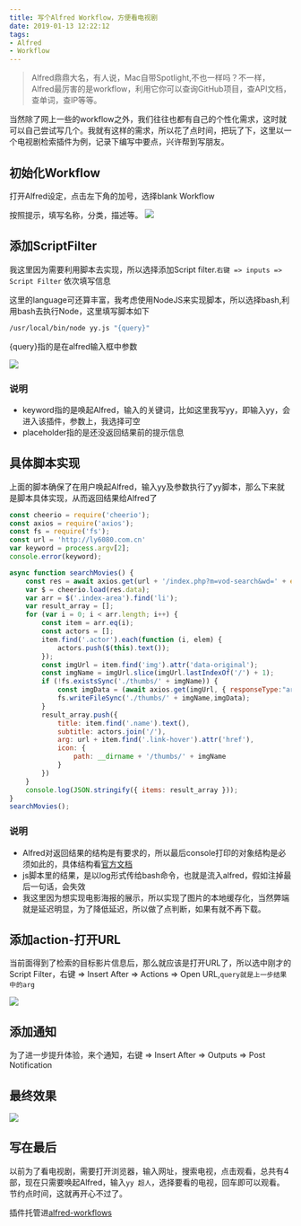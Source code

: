 ```yaml
---
title: 写个Alfred Workflow，方便看电视剧
date: 2019-01-13 12:22:12
tags:
- Alfred
- Workflow
---
```


> Alfred鼎鼎大名，有人说，Mac自带Spotlight,不也一样吗？不一样，Alfred最厉害的是workflow，利用它你可以查询GitHub项目，查API文档，查单词，查IP等等。

当然除了网上一些的workflow之外，我们往往也都有自己的个性化需求，这时就可以自己尝试写几个。我就有这样的需求，所以花了点时间，把玩了下，这里以一个电视剧检索插件为例，记录下编写中要点，兴许帮到写朋友。

## 初始化Workflow
打开Alfred设定，点击左下角的加号，选择blank Workflow

按照提示，填写名称，分类，描述等。
![](http://static.1991421.cn/2019-01-13-035730.png)

## 添加ScriptFilter
我这里因为需要利用脚本去实现，所以选择添加Script filter.`右键 => inputs => Script Filter`
依次填写信息

这里的language可还算丰富，我考虑使用NodeJS来实现脚本，所以选择bash,利用bash去执行Node，这里填写脚本如下
```bash
/usr/local/bin/node yy.js "{query}"
```
{query}指的是在alfred输入框中参数

![](http://static.1991421.cn/2019-01-13-035809.png)

### 说明
- keyword指的是唤起Alfred，输入的关键词，比如这里我写yy，即输入yy，会进入该插件，参数上，我选择可空
- placeholder指的是还没返回结果前的提示信息


## 具体脚本实现
上面的脚本确保了在用户唤起Alfred，输入yy及参数执行了yy脚本，那么下来就是脚本具体实现，从而返回结果给Alfred了

```javascript
const cheerio = require('cheerio');
const axios = require('axios');
const fs = require('fs');
const url = 'http://ly6080.com.cn'
var keyword = process.argv[2];
console.error(keyword);

async function searchMovies() {
    const res = await axios.get(url + '/index.php?m=vod-search&wd=' + encodeURI(keyword));
    var $ = cheerio.load(res.data);
    var arr = $('.index-area').find('li');
    var result_array = [];
    for (var i = 0; i < arr.length; i++) {
        const item = arr.eq(i);
        const actors = [];
        item.find('.actor').each(function (i, elem) {
            actors.push($(this).text());
        });
        const imgUrl = item.find('img').attr('data-original');
        const imgName = imgUrl.slice(imgUrl.lastIndexOf('/') + 1);
        if (!fs.existsSync('./thumbs/' + imgName)) {
            const imgData = (await axios.get(imgUrl, { responseType:"arraybuffer" })).data;
            fs.writeFileSync('./thumbs/' + imgName,imgData);
        }
        result_array.push({
            title: item.find('.name').text(),
            subtitle: actors.join('/'),
            arg: url + item.find('.link-hover').attr('href'),
            icon: {
                path: __dirname + '/thumbs/' + imgName
            }
        })
    }
    console.log(JSON.stringify({ items: result_array }));
}
searchMovies();


```

### 说明
- Alfred对返回结果的结构是有要求的，所以最后console打印的对象结构是必须如此的，具体结构看[官方文档](https://www.alfredapp.com/help/workflows/inputs/script-filter/json/)
- js脚本里的结果，是以log形式传给bash命令，也就是流入alfred，假如注掉最后一句话，会失效
- 我这里因为想实现电影海报的展示，所以实现了图片的本地缓存化，当然弊端就是延迟明显，为了降低延迟，所以做了点判断，如果有就不再下载。


## 添加action-打开URL
当前面得到了检索的目标影片信息后，那么就应该是打开URL了，所以选中刚才的Script Filter，右键 => Insert After => Actions => Open URL,`query就是上一步结果中的arg`

![](http://static.1991421.cn/2019-01-13-040621.png)

## 添加通知
为了进一步提升体验，来个通知，右键 => Insert After => Outputs => Post Notification 

## 最终效果

![](http://static.1991421.cn/2019-01-13-041740.png)

## 写在最后
以前为了看电视剧，需要打开浏览器，输入网址，搜索电视，点击观看，总共有4部，现在只需要唤起Alfred，输入`yy 超人`，选择要看的电视，回车即可以观看。节约点时间，这就再开心不过了。

插件托管进[alfred-workflows](https://github.com/alanhg/alfred-workflows)


